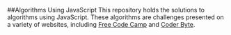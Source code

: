 ##Algorithms Using JavaScript
This repository holds the solutions to algorithms using JavaScript. These algorithms are challenges presented on a variety of websites, including [Free Code Camp](www.freecodecamp.com) and [Coder Byte](www.coderbyte.com).
